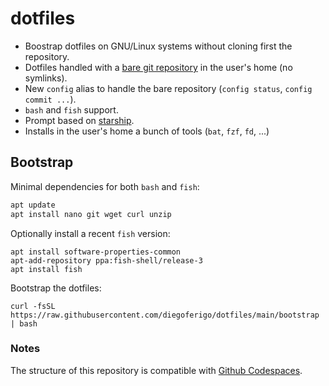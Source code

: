 # dotfiles

- Boostrap dotfiles on GNU/Linux systems without cloning first the repository.
- Dotfiles handled with a [bare git repository](https://www.atlassian.com/git/tutorials/dotfiles) 
in the user's home (no symlinks).
- New `config` alias to handle the bare repository (`config status`, `config commit ...`).
- `bash` and `fish` support.
- Prompt based on [starship](https://starship.rs/).
- Installs in the user's home a bunch of tools (`bat`, `fzf`, `fd`, ...)

## Bootstrap

Minimal dependencies for both `bash` and `fish`:

```bash
apt update
apt install nano git wget curl unzip
```

Optionally install a recent `fish` version: 

```
apt install software-properties-common
apt-add-repository ppa:fish-shell/release-3
apt install fish
```

Bootstrap the dotfiles:

```
curl -fsSL https://raw.githubusercontent.com/diegoferigo/dotfiles/main/bootstrap | bash
```

### Notes

The structure of this repository is compatible with [Github Codespaces](https://docs.github.com/en/free-pro-team@latest/github/developing-online-with-codespaces/personalizing-codespaces-for-your-account).
